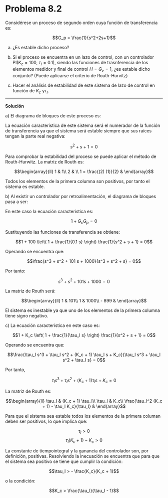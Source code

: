 # Problema 8.2

<style type="text/css">
    ol { list-style-type: lower-alpha; }
</style>

Considérese un proceso de segundo orden cuya función de transferencia es:

$$G_p = \frac{1}{s^2+2s+1}$$

1. ¿Es estable dicho proceso?

2. Si el proceso se encuentra en un lazo de control, con un controlador PI($K_c=100$, $\tau_I=0.1$), siendo las funciones de trasnferencia de los elementos medidor y final de control $H=G_v=1$, ¿es estable dicho conjunto? (Puede aplicarse el criterio de Routh-Hurvitz)

3. Hacer el análisis de estabilidad de este sistema de lazo de control en función de $K_c$ y$\tau_I$.

---


**Solución**

a) El diagrama de bloques de este proceso es:



La ecuación característica de este sistema será el numerador de la función de transferencia ya que el sistema será estable siempre que sus raíces tengan la parte real negativa:

$$s^2 + s + 1 = 0$$

Para comprobar la estabilidad del proceso se puede aplicar el método de Routh-Hurwitz. La matriz de Routh es:

$$\begin{array}{ll}
     1 & 1\\
     2 & \\
     1 = \frac{(2)  (1)}{2} & 
\end{array}$$

Todos los elementos de la primera columna son positivos, por tanto el sistema es estable.

b) Al existir un controlador por retroalimentación, el diagrama de bloques pasa a ser:


En este caso la ecuación característica es:

$$1 + G_c G_p = 0$$

Sustituyendo las funciones de transferencia se obtiene:

$$1 + 100 \left( 1 + \frac{1}{0.1 s} \right) \frac{1}{s^2 + s + 1} = 0$$

Operando se encuentra que:

$$\frac{s^3 + s^2 + 101 s + 1000}{s^3 + s^2 + s} = 0$$

Por tanto:

$$s^3+s^2+101 s+1000=0$$

La matriz de Routh será:

$$\begin{array}{ll}
     1 & 101\\
     1 & 1000\\
     - 899 & 
\end{array}$$
   
El sistema es inestable ya que uno de los elementos de la primera columna tiene signo negativo.

c) La ecuación característica en este caso es:

$$1 + K_c \left( 1 + \frac{1}{\tau_I s} \right) \frac{1}{s^2 + s + 1} = 0$$

Operando se encuentra que:

$$\frac{\tau_I s^3 + \tau_I s^2 + (K_c + 1) \tau_I s + K_c}{\tau_I s^3 +
   \tau_I s^2 + \tau_I s} = 0$$
   
Por tanto,

$$\tau_I s^3 + \tau_I s^2 + (K_c + 1) \tau_I s + K_c = 0$$

La matriz de Routh es:

$$\begin{array}{ll}
     \tau_I & (K_c + 1) \tau_I\\
     \tau_I & K_c\\
     \frac{\tau_I^2  (K_c + 1) - \tau_I K_c}{\tau_I} & 
\end{array}$$

Para que el sistema sea estable todos los elementos de la primera columan deben ser positivos, lo que implica que:

$$\tau_I > 0$$ $$\tau_I   (K_c + 1) - K_c > 0$$

La constante de tiempointegral y la ganancia del controlador son, por definición, positivas. Resolviendo la inecuación se encuentra que para que el sistema sea positivo se tiene que cumplir la condición:

$$\tau_I > - \frac{K_c}{K_c + 1}$$

o la condición:

$$K_c > \frac{\tau_I}{\tau_I - 1}$$
